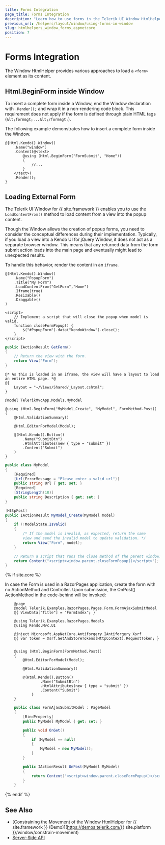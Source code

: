 ```yaml
---
title: Forms Integration
page_title: Forms Integration
description: "Learn how to use forms in the Telerik UI Window HtmlHelper for {{ site.framework }}."
previous_url: /helpers/layout/window/using-forms-in-window
slug: htmlhelpers_window_forms_aspnetcore
position: 7
---
```


# Forms Integration

The Window HtmlHelper provides various approaches to load a `<form>` element as its content.

## Html.BeginForm inside Window

To insert a complete form inside a Window, end the Window declaration with `.Render();` and wrap it in a non-rendering code block. This requirement does not apply if the form is defined through plain HTML tags (`&lt;form&gt;...&lt;/form&gt;`).

The following example demonstrates how to insert a complete form inside the Window.

    @{Html.Kendo().Window()
        .Name("window")
        .Content(@<text>
            @using (Html.BeginForm("FormSubmit", "Home"))
            {
                //...
            }
        </text>)
        .Render();
    }

## Loading External Form

The Telerik UI Window for {{ site.framework }} enables you to use the `LoadContentFrom()` method to load content from a view into the popup content.

Though the Window allows the creation of popup forms, you need to consider the conceptual differences during their implementation. Typically, if you load a view into a Kendo UI for jQuery Window, it does not act as a separate browser window. This means that any returned data from the form submit action loads into the main page and eventually might lead to unexpected results.

To handle this behavior, render the content in an `iframe`.

```Index.cshtml
@(Html.Kendo().Window()
    .Name("PopupForm")
    .Title("My Form")
    .LoadContentFrom("GetForm","Home")
    .Iframe(true)
    .Resizable()
    .Draggable()
)

<script>
    // Implement a script that will close the popup when model is valid.
    function closeFormPopup() {
        $("#PopupForm").data("kendoWindow").close();
    }
</script>
```
```HomeController.cs
public IActionResult GetForm()
{
    // Return the view with the form.
    return View("Form");
}
```
```Form.cshtml
@* As this is loaded in an iframe, the view will have a layout to load an entire HTML page. *@
@{
    Layout = "~/Views/Shared/_Layout.cshtml";
}

@model TelerikMvcApp.Models.MyModel

@using (Html.BeginForm("MyModel_Create", "MyModel", FormMethod.Post))
{
    @Html.ValidationSummary()

    @Html.EditorForModel(Model);

    @(Html.Kendo().Button()
        .Name("SubmitBtn")
        .HtmlAttributes(new { type = "submit" })
        .Content("Submit")
    )
}
```
```MyModel.cs
public class MyModel
{
    [Required]
    [Url(ErrorMessage = "Please enter a valid url")]
    public string Url { get; set; }
    [Required]
    [StringLength(10)]
    public string Description { get; set; }
}
```
```MyModelController.cs
[HttpPost]
public IActionResult MyModel_Create(MyModel model)
{
    if (!ModelState.IsValid)
    {
        /* If the model is invalid, as expected, return the same
        view and send the invalid model to update validation. */
        return View("Form", model);
    }

    // Return a script that runs the close method of the parent window.
    return Content("<script>window.parent.closeFormPopup()</script>");
}
```

{% if site.core %}

In case the Form is used in a RazorPages application, create the form with no ActionMethod and Controller. Upon submission, the OnPost() ActionMethod in the code-behind will be invoked:

```Form.cshtml
    @page
    @model Telerik.Examples.RazorPages.Pages.Form.FormAjaxSubmitModel
    @{ ViewData["Title"] = "FormIndex"; }

    @using Telerik.Examples.RazorPages.Models
    @using Kendo.Mvc.UI

    @inject Microsoft.AspNetCore.Antiforgery.IAntiforgery Xsrf
    @{ var token = Xsrf.GetAndStoreTokens(HttpContext).RequestToken; }


    @using (Html.BeginForm(FormMethod.Post))
    {
        @Html.EditorForModel(Model);

        @Html.ValidationSummary()
        
        @(Html.Kendo().Button()
                .Name("SubmitBtn")
                .HtmlAttributes(new { type = "submit" })
                .Content("Submit")
            )
    }
```
```Form.cshtml.cs
    public class FormAjaxSubmitModel : PageModel
    {
        [BindProperty]
        public MyModel MyModel { get; set; }

        public void OnGet()
        {
            if (MyModel == null)
            {
                MyModel = new MyModel();
            }
        }

        public IActionResult OnPost(MyModel MyModel)
        {
            return Content("<script>window.parent.closeFormPopup()</script>");
        }
    }
```
{% endif %}


## See Also

* [Constraining the Movement of the Window HtmlHelper for {{ site.framework }} (Demo)](https://demos.telerik.com/{{ site.platform }}/window/constrain-movement)
* [Server-Side API](/api/window)
